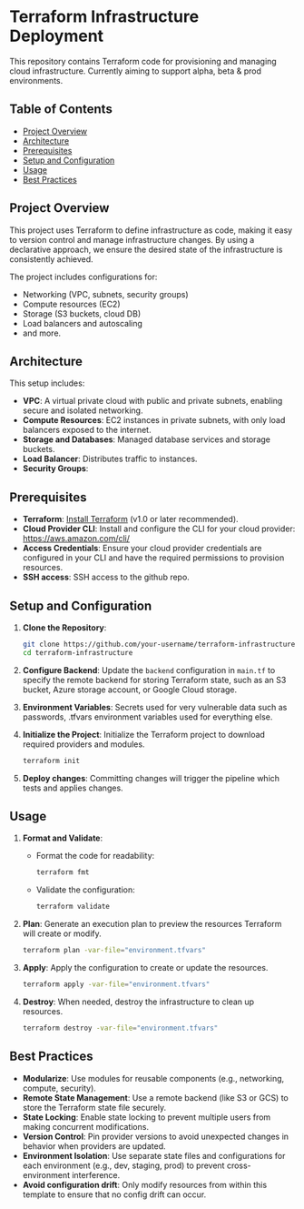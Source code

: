 # Terraform Infrastructure Deployment

This repository contains Terraform code for provisioning and managing cloud infrastructure. Currently aiming to support alpha, beta & prod environments.

## Table of Contents

- [Project Overview](#project-overview)
- [Architecture](#architecture)
- [Prerequisites](#prerequisites)
- [Setup and Configuration](#setup-and-configuration)
- [Usage](#usage)
- [Best Practices](#best-practices)

## Project Overview

This project uses Terraform to define infrastructure as code, making it easy to version control and manage infrastructure changes. By using a declarative approach, we ensure the desired state of the infrastructure is consistently achieved.

The project includes configurations for:
- Networking (VPC, subnets, security groups)
- Compute resources (EC2)
- Storage (S3 buckets, cloud DB)
- Load balancers and autoscaling
- and more.

## Architecture

This setup includes:
- **VPC**: A virtual private cloud with public and private subnets, enabling secure and isolated networking.
- **Compute Resources**: EC2 instances in private subnets, with only load balancers exposed to the internet.
- **Storage and Databases**: Managed database services and storage buckets.
- **Load Balancer**: Distributes traffic to instances.
- **Security Groups**: 

## Prerequisites

- **Terraform**: [Install Terraform](https://www.terraform.io/downloads.html) (v1.0 or later recommended).
- **Cloud Provider CLI**: Install and configure the CLI for your cloud provider: https://aws.amazon.com/cli/
- **Access Credentials**: Ensure your cloud provider credentials are configured in your CLI and have the required permissions to provision resources.
- **SSH access**: SSH access to the github repo.
## Setup and Configuration

1. **Clone the Repository**:
    ```bash
    git clone https://github.com/your-username/terraform-infrastructure.git
    cd terraform-infrastructure
    ```

2. **Configure Backend**:
    Update the `backend` configuration in `main.tf` to specify the remote backend for storing Terraform state, such as an S3 bucket, Azure storage account, or Google Cloud storage.

3. **Environment Variables**:
    Secrets used for very vulnerable data such as passwords, .tfvars environment variables used for everything else.

4. **Initialize the Project**:
    Initialize the Terraform project to download required providers and modules.
    ```bash
    terraform init
    ```
5. **Deploy changes**:
    Committing changes will trigger the pipeline which tests and applies changes.


## Usage

1. **Format and Validate**:
    - Format the code for readability:
      ```bash
      terraform fmt
      ```
    - Validate the configuration:
      ```bash
      terraform validate
      ```

2. **Plan**:
    Generate an execution plan to preview the resources Terraform will create or modify.
    ```bash
    terraform plan -var-file="environment.tfvars"
    ```

3. **Apply**:
    Apply the configuration to create or update the resources.
    ```bash
    terraform apply -var-file="environment.tfvars"
    ```

4. **Destroy**:
    When needed, destroy the infrastructure to clean up resources.
    ```bash
    terraform destroy -var-file="environment.tfvars"
    ```

## Best Practices

- **Modularize**: Use modules for reusable components (e.g., networking, compute, security).
- **Remote State Management**: Use a remote backend (like S3 or GCS) to store the Terraform state file securely.
- **State Locking**: Enable state locking to prevent multiple users from making concurrent modifications.
- **Version Control**: Pin provider versions to avoid unexpected changes in behavior when providers are updated.
- **Environment Isolation**: Use separate state files and configurations for each environment (e.g., dev, staging, prod) to prevent cross-environment interference.
- **Avoid configuration drift**: Only modify resources from within this template to ensure that no config drift can occur.

